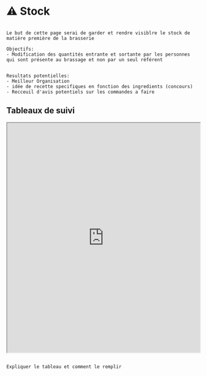 # ⚠️ Stock

```{note}

Le but de cette page serai de garder et rendre visiblre le stock de matière première de la brasserie

Objectifs:
- Modification des quantités entrante et sortante par les personnes qui sont présente au brassage et non par un seul référent


Resultats potentielles:
- Meilleur Organisation
- idée de recette specifiques en fonction des ingredients (concours)
- Recceuil d'avis potentiels sur les commandes a faire 

```

## Tableaux de suivi

<iframe src="https://docs.google.com/spreadsheets/d/e/2PACX-1vR8Qhx4wNIX-9LTYrQ07RBWxJFyOap71RLAg-_oBu2wm4lKxLaJJb0gB1CAY-4uJw8XP_U7PpCnqc8b/pubhtml?widget=true&amp;headers=false" width=100% height=600px ></iframe>

```{note}

Expliquer le tableau et comment le remplir


```
